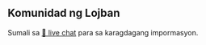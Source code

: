 ## Komunidad ng Lojban

Sumali sa [💬 live chat](https://lojban.pw/tl/articles/live_chat/) para sa karagdagang impormasyon.
